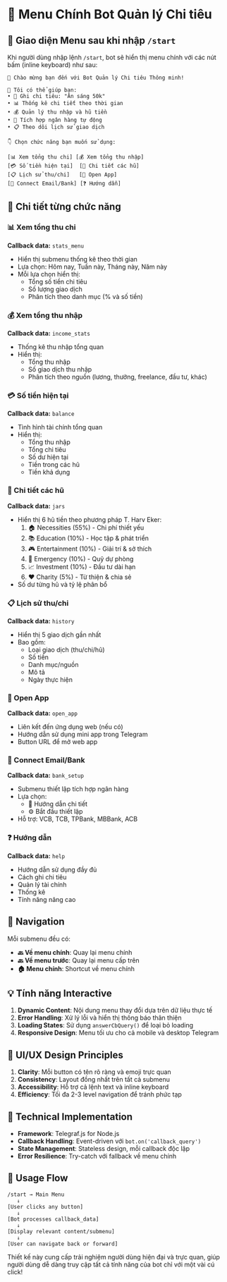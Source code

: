 # 🤖 Menu Chính Bot Quản lý Chi tiêu

## 📱 Giao diện Menu sau khi nhập `/start`

Khi người dùng nhập lệnh `/start`, bot sẽ hiển thị menu chính với các nút bấm (inline keyboard) như sau:

```
👋 Chào mừng bạn đến với Bot Quản lý Chi tiêu Thông minh!

🤖 Tôi có thể giúp bạn:
• 📝 Ghi chi tiêu: "Ăn sáng 50k"  
• 📊 Thống kê chi tiết theo thời gian
• 💰 Quản lý thu nhập và hũ tiền
• 🏦 Tích hợp ngân hàng tự động
• 📋 Theo dõi lịch sử giao dịch

👇 Chọn chức năng bạn muốn sử dụng:

[📊 Xem tổng thu chi] [💰 Xem tổng thu nhập]
[💳 Số tiền hiện tại]  [🏺 Chi tiết các hũ]
[📋 Lịch sử thu/chi]   [📱 Open App]
[🏦 Connect Email/Bank] [❓ Hướng dẫn]
```

## 🎯 Chi tiết từng chức năng

### 📊 Xem tổng thu chi
**Callback data:** `stats_menu`
- Hiển thị submenu thống kê theo thời gian
- Lựa chọn: Hôm nay, Tuần này, Tháng này, Năm này
- Mỗi lựa chọn hiển thị:
  - Tổng số tiền chi tiêu
  - Số lượng giao dịch  
  - Phân tích theo danh mục (% và số tiền)

### 💰 Xem tổng thu nhập
**Callback data:** `income_stats`
- Thống kê thu nhập tổng quan
- Hiển thị:
  - Tổng thu nhập
  - Số giao dịch thu nhập
  - Phân tích theo nguồn (lương, thưởng, freelance, đầu tư, khác)

### 💳 Số tiền hiện tại
**Callback data:** `balance`
- Tình hình tài chính tổng quan
- Hiển thị:
  - Tổng thu nhập
  - Tổng chi tiêu
  - Số dư hiện tại
  - Tiền trong các hũ
  - Tiền khả dụng

### 🏺 Chi tiết các hũ
**Callback data:** `jars`
- Hiển thị 6 hũ tiền theo phương pháp T. Harv Eker:
  1. 🏠 Necessities (55%) - Chi phí thiết yếu
  2. 📚 Education (10%) - Học tập & phát triển
  3. 🎮 Entertainment (10%) - Giải trí & sở thích
  4. 🚨 Emergency (10%) - Quỹ dự phòng
  5. 📈 Investment (10%) - Đầu tư dài hạn
  6. ❤️ Charity (5%) - Từ thiện & chia sẻ
- Số dư từng hũ và tỷ lệ phân bổ

### 📋 Lịch sử thu/chi
**Callback data:** `history`
- Hiển thị 5 giao dịch gần nhất
- Bao gồm:
  - Loại giao dịch (thu/chi/hũ)
  - Số tiền
  - Danh mục/nguồn
  - Mô tả
  - Ngày thực hiện

### 📱 Open App
**Callback data:** `open_app`
- Liên kết đến ứng dụng web (nếu có)
- Hướng dẫn sử dụng mini app trong Telegram
- Button URL để mở web app

### 🏦 Connect Email/Bank
**Callback data:** `bank_setup`
- Submenu thiết lập tích hợp ngân hàng
- Lựa chọn:
  - 📖 Hướng dẫn chi tiết
  - ⚙️ Bắt đầu thiết lập
- Hỗ trợ: VCB, TCB, TPBank, MBBank, ACB

### ❓ Hướng dẫn  
**Callback data:** `help`
- Hướng dẫn sử dụng đầy đủ
- Cách ghi chi tiêu
- Quản lý tài chính
- Thống kê
- Tính năng nâng cao

## 🔄 Navigation

Mỗi submenu đều có:
- **🔙 Về menu chính**: Quay lại menu chính
- **🔙 Về menu trước**: Quay lại menu cấp trên
- **🏠 Menu chính**: Shortcut về menu chính

## 💡 Tính năng Interactive

1. **Dynamic Content**: Nội dung menu thay đổi dựa trên dữ liệu thực tế
2. **Error Handling**: Xử lý lỗi và hiển thị thông báo thân thiện
3. **Loading States**: Sử dụng `answerCbQuery()` để loại bỏ loading
4. **Responsive Design**: Menu tối ưu cho cả mobile và desktop Telegram

## 🎨 UI/UX Design Principles

1. **Clarity**: Mỗi button có tên rõ ràng và emoji trực quan
2. **Consistency**: Layout đồng nhất trên tất cả submenu
3. **Accessibility**: Hỗ trợ cả lệnh text và inline keyboard
4. **Efficiency**: Tối đa 2-3 level navigation để tránh phức tạp

## 🔧 Technical Implementation

- **Framework**: Telegraf.js for Node.js
- **Callback Handling**: Event-driven với `bot.on('callback_query')`
- **State Management**: Stateless design, mỗi callback độc lập
- **Error Resilience**: Try-catch với fallback về menu chính

## 📝 Usage Flow

```
/start → Main Menu
   ↓
[User clicks any button]
   ↓
[Bot processes callback_data]
   ↓
[Display relevant content/submenu]
   ↓
[User can navigate back or forward]
```

Thiết kế này cung cấp trải nghiệm người dùng hiện đại và trực quan, giúp người dùng dễ dàng truy cập tất cả tính năng của bot chỉ với một vài cú click!
